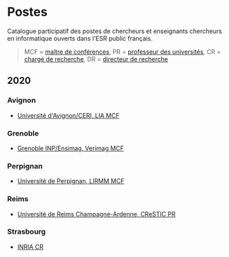 # Postes 

Catalogue participatif des postes de chercheurs et enseignants chercheurs en informatique ouverts dans l'ESR public français.

> MCF = [maître de conférences](https://fr.wikipedia.org/wiki/Maître_de_conférences_(France)), PR = [professeur des universités](https://fr.wikipedia.org/wiki/Professeur_des_universités), CR = [chargé de recherche](https://fr.wikipedia.org/wiki/Chercheur_des_établissements_publics_scientifiques_et_technologiques_français#Les_chargés_de_recherche), DR = [directeur de recherche](https://fr.wikipedia.org/wiki/Chercheur_des_établissements_publics_scientifiques_et_technologiques_français#Les_chargés_de_recherche)

## 2020

### Avignon

- [Université d'Avignon/CERI, LIA MCF](https://lia.univ-avignon.fr/wp-content/uploads/sites/40/2019/12/STS_MCF27_FOP_0840685N_4152.pdf)

### Grenoble

- [Grenoble INP/Ensimag, Verimag MCF](https://www-verimag.imag.fr/Ensimag-Assistant-professor-position-in.html?lang=fr)

### Perpignan

- [Université de Perpignan, LIRMM MCF](https://perso.univ-perp.fr/langlois/images/pdf/PUB_MCF27_2020.pdf)

### Reims

- [Université de Reims Champagne-Ardenne, CReSTIC PR](http://www.gdr-isis.fr/news/6837/121/Poste-PR-27-Reims-HPC-et-Image.html)

### Strasbourg

- [INRIA CR](https://mimesis.inria.fr/job-offers/engineer-positions/faculty-position/)

